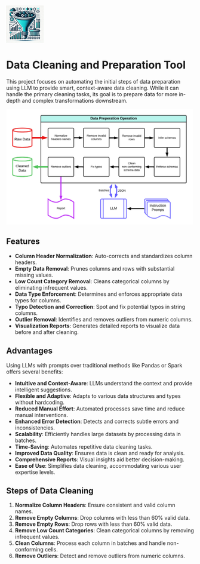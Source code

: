 <img src="appendix/icon.webp" width=100 height="auto">

# Data Cleaning and Preparation Tool
This project focuses on automating the initial steps of data preparation using LLM to provide smart, context-aware data cleaning. While it can handle the primary cleaning tasks, its goal is to prepare data for more in-depth and complex transformations downstream.

<img src="appendix/flow.png" width=500 height="auto">

## Features
- **Column Header Normalization**: Auto-corrects and standardizes column headers.
- **Empty Data Removal**: Prunes columns and rows with substantial missing values.
- **Low Count Category Removal**: Cleans categorical columns by eliminating infrequent values.
- **Data Type Enforcement**: Determines and enforces appropriate data types for columns.
- **Typo Detection and Correction**: Spot and fix potential typos in string columns.
- **Outlier Removal**: Identifies and removes outliers from numeric columns.
- **Visualization Reports**: Generates detailed reports to visualize data before and after cleaning.

## Advantages
Using LLMs with prompts over traditional methods like Pandas or Spark offers several benefits:   
- **Intuitive and Context-Aware**: LLMs understand the context and provide intelligent suggestions.   
- **Flexible and Adaptive**: Adapts to various data structures and types without hardcoding.   
- **Reduced Manual Effort**: Automated processes save time and reduce manual interventions.   
- **Enhanced Error Detection**: Detects and corrects subtle errors and inconsistencies.   
- **Scalability**: Efficiently handles large datasets by processing data in batches.
- **Time-Saving**: Automates repetitive data cleaning tasks.
- **Improved Data Quality**: Ensures data is clean and ready for analysis.
- **Comprehensive Reports**: Visual insights aid better decision-making.
- **Ease of Use**: Simplifies data cleaning, accommodating various user expertise levels.

## Steps of Data Cleaning
1. **Normalize Column Headers**: Ensure consistent and valid column names.
2. **Remove Empty Columns**: Drop columns with less than 60% valid data.
3. **Remove Empty Rows**: Drop rows with less than 60% valid data.
4. **Remove Low Count Categories**: Clean categorical columns by removing infrequent values.
5. **Clean Columns**: Process each column in batches and handle non-conforming cells.
6. **Remove Outliers**: Detect and remove outliers from numeric columns.


